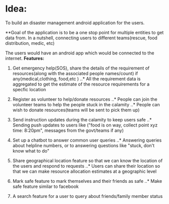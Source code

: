 # Idea:
To build an disaster management android application for the users.

**Goal of the application is to be a one stop point for multiple entities to get data from. In a nutshell, connecting users to different teams(rescue, food distribution, medic, etc)

The users would have an android app which would be connected to the internet.
**Features:**
1. Get emergency help(SOS), share the details of the requirement of resources(along with the associated people names/count) if any(medical,clothing, food,etc )
..* All the requirement data is aggregated to get the estimate of the resource requirements for a specfic location

2. Register as volunteer to help/donate resources
..* People can join the volunteer teams to help the people stuck in the calamity
..* People can wish to donate resources(teams will be sent to pick them up)

3. Send instruction updates during the calamity to keep users safe
..* Sending push updates to users like ("food is on way, collect point xyz time: 8:20pm", messages from the govt/teams if any)

4. Set up a chatbot to answer common user queries
..* Answering queries about helpline numbers, or to answering questions like "stuck, don't know what to do"

5. Share geographical location feature so that we can know the location of the users and respond to requests
..* Users can share their location so that we can make resource allocation estimates at a geographic level

6. Mark safe feature to mark themselves and their friends as safe
..* Make safe feature similar to facebook

7. A search feature for a user to query about friends/family member status

